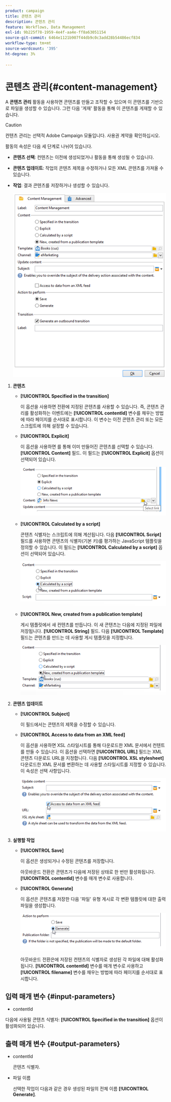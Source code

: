 ```yaml
---
product: campaign
title: 콘텐츠 관리
description: 콘텐츠 관리
feature: Workflows, Data Management
exl-id: 9b225f78-1959-4e4f-aa4e-ff8a63051154
source-git-commit: 6464e1121b907f44db9c0c3add28b54486ecf834
workflow-type: tm+mt
source-wordcount: '395'
ht-degree: 3%

---
```


# 콘텐츠 관리{#content-management}

A **콘텐츠 관리** 활동을 사용하면 콘텐츠를 만들고 조작할 수 있으며 이 콘텐츠를 기반으로 파일을 생성할 수 있습니다. 그런 다음 &#39;게재&#39; 활동을 통해 이 콘텐츠를 게재할 수 있습니다.

>[!CAUTION]
>
>컨텐츠 관리는 선택적 Adobe Campaign 모듈입니다. 사용권 계약을 확인하십시오.

활동의 속성은 다음 세 단계로 나뉘어 있습니다.

* **콘텐츠 선택**: 컨텐츠는 이전에 생성되었거나 활동을 통해 생성될 수 있습니다.
* **콘텐츠 업데이트**: 작업의 콘텐츠 제목을 수정하거나 모든 XML 콘텐츠를 가져올 수 있습니다.
* **작업**: 결과 콘텐츠를 저장하거나 생성할 수 있습니다.

  ![](assets/content_mgmt_edit.png)

1. **콘텐츠**

   * **[!UICONTROL Specified in the transition]**

     이 옵션을 사용하면 전환에 지정된 콘텐츠를 사용할 수 있습니다. 즉, 콘텐츠 관리를 활성화하는 이벤트에는 **[!UICONTROL contentId]** 변수를 채우는 방법에 따라 페이지를 순서대로 표시합니다. 이 변수는 이전 콘텐츠 관리 또는 모든 스크립트에 의해 설정할 수 있습니다.

   * **[!UICONTROL Explicit]**

     이 옵션을 사용하면 를 통해 이미 만들어진 콘텐츠를 선택할 수 있습니다. **[!UICONTROL Content]** 필드. 이 필드는 **[!UICONTROL Explicit]** 옵션이 선택되어 있습니다.

     ![](assets/content_mgmt_explicit.png)

   * **[!UICONTROL Calculated by a script]**

     콘텐츠 식별자는 스크립트에 의해 계산됩니다. 다음 **[!UICONTROL Script]** 필드를 사용하면 콘텐츠의 식별자(기본 키)를 평가하는 JavaScript 템플릿을 정의할 수 있습니다. 이 필드는 **[!UICONTROL Calculated by a script]** 옵션이 선택되어 있습니다.

     ![](assets/content_mgmt_script.png)

   * **[!UICONTROL New, created from a publication template]**

     게시 템플릿에서 새 컨텐츠를 만듭니다. 이 새 콘텐츠는 다음에 지정된 파일에 저장됩니다. **[!UICONTROL String]** 필드. 다음 **[!UICONTROL Template]** 필드는 콘텐츠를 만드는 데 사용할 게시 템플릿을 지정합니다.

     ![](assets/content_mgmt_new.png)

1. **콘텐츠 업데이트**

   * **[!UICONTROL Subject]**

     이 필드에서는 콘텐츠의 제목을 수정할 수 있습니다.

   * **[!UICONTROL Access to data from an XML feed]**

     이 옵션을 사용하면 XSL 스타일시트를 통해 다운로드한 XML 문서에서 컨텐트를 만들 수 있습니다. 이 옵션을 선택하면 **[!UICONTROL URL]** 필드는 XML 콘텐츠 다운로드 URL을 지정합니다. 다음 **[!UICONTROL XSL stylesheet]** 다운로드한 XML 문서를 변환하는 데 사용할 스타일시트를 지정할 수 있습니다. 이 속성은 선택 사항입니다.

     ![](assets/content_mgmt_xmlcontent.png)

1. **실행할 작업**

   * **[!UICONTROL Save]**

     이 옵션은 생성되거나 수정된 콘텐츠를 저장합니다.

     아웃바운드 전환은 콘텐츠가 다음에 저장된 상태로 한 번만 활성화됩니다. **[!UICONTROL contentId]** 변수를 매개 변수로 사용합니다.

   * **[!UICONTROL Generate]**

     이 옵션은 콘텐츠를 저장한 다음 &#39;파일&#39; 유형 게시로 각 변환 템플릿에 대한 출력 파일을 생성합니다.

     ![](assets/content_mgmt_generate.png)

     아웃바운드 전환은에 저장된 컨텐츠의 식별자로 생성된 각 파일에 대해 활성화됩니다. **[!UICONTROL contentId]** 변수를 매개 변수로 사용하고 **[!UICONTROL filename]** 변수를 채우는 방법에 따라 페이지를 순서대로 표시합니다.

## 입력 매개 변수 {#input-parameters}

* contentId

다음에 사용될 콘텐츠 식별자: **[!UICONTROL Specified in the transition]** 옵션이 활성화되어 있습니다.

## 출력 매개 변수 {#output-parameters}

* contentId

  콘텐츠 식별자.

* 파일 이름

  선택한 작업이 다음과 같은 경우 생성된 파일의 전체 이름 **[!UICONTROL Generate]**.
